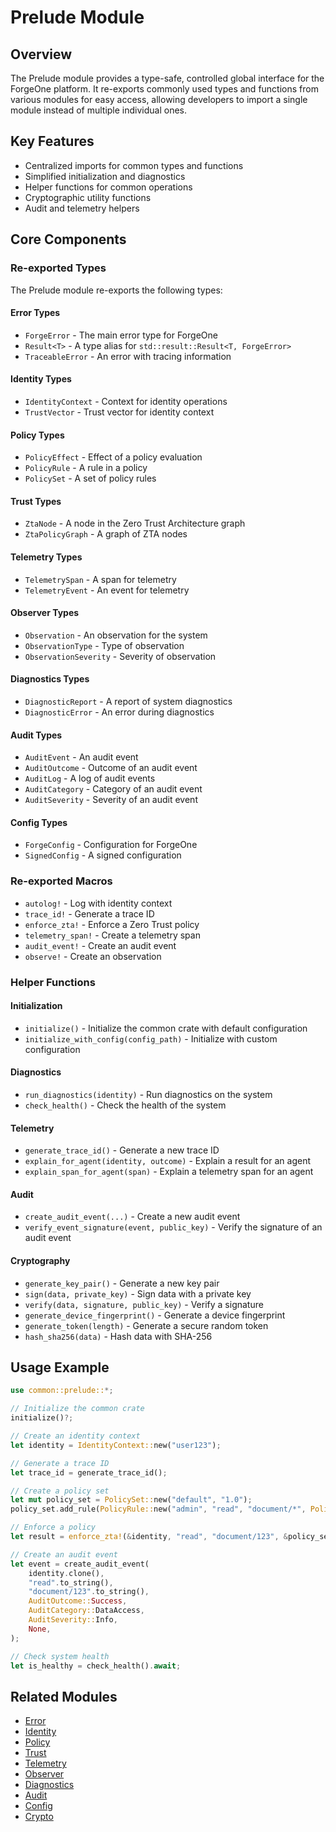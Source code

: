 # Prelude Module

## Overview
The Prelude module provides a type-safe, controlled global interface for the ForgeOne platform. It re-exports commonly used types and functions from various modules for easy access, allowing developers to import a single module instead of multiple individual ones.

## Key Features
- Centralized imports for common types and functions
- Simplified initialization and diagnostics
- Helper functions for common operations
- Cryptographic utility functions
- Audit and telemetry helpers

## Core Components

### Re-exported Types
The Prelude module re-exports the following types:

#### Error Types
- `ForgeError` - The main error type for ForgeOne
- `Result<T>` - A type alias for `std::result::Result<T, ForgeError>`
- `TraceableError` - An error with tracing information

#### Identity Types
- `IdentityContext` - Context for identity operations
- `TrustVector` - Trust vector for identity context

#### Policy Types
- `PolicyEffect` - Effect of a policy evaluation
- `PolicyRule` - A rule in a policy
- `PolicySet` - A set of policy rules

#### Trust Types
- `ZtaNode` - A node in the Zero Trust Architecture graph
- `ZtaPolicyGraph` - A graph of ZTA nodes

#### Telemetry Types
- `TelemetrySpan` - A span for telemetry
- `TelemetryEvent` - An event for telemetry

#### Observer Types
- `Observation` - An observation for the system
- `ObservationType` - Type of observation
- `ObservationSeverity` - Severity of observation

#### Diagnostics Types
- `DiagnosticReport` - A report of system diagnostics
- `DiagnosticError` - An error during diagnostics

#### Audit Types
- `AuditEvent` - An audit event
- `AuditOutcome` - Outcome of an audit event
- `AuditLog` - A log of audit events
- `AuditCategory` - Category of an audit event
- `AuditSeverity` - Severity of an audit event

#### Config Types
- `ForgeConfig` - Configuration for ForgeOne
- `SignedConfig` - A signed configuration

### Re-exported Macros
- `autolog!` - Log with identity context
- `trace_id!` - Generate a trace ID
- `enforce_zta!` - Enforce a Zero Trust policy
- `telemetry_span!` - Create a telemetry span
- `audit_event!` - Create an audit event
- `observe!` - Create an observation

### Helper Functions

#### Initialization
- `initialize()` - Initialize the common crate with default configuration
- `initialize_with_config(config_path)` - Initialize with custom configuration

#### Diagnostics
- `run_diagnostics(identity)` - Run diagnostics on the system
- `check_health()` - Check the health of the system

#### Telemetry
- `generate_trace_id()` - Generate a new trace ID
- `explain_for_agent(identity, outcome)` - Explain a result for an agent
- `explain_span_for_agent(span)` - Explain a telemetry span for an agent

#### Audit
- `create_audit_event(...)` - Create a new audit event
- `verify_event_signature(event, public_key)` - Verify the signature of an audit event

#### Cryptography
- `generate_key_pair()` - Generate a new key pair
- `sign(data, private_key)` - Sign data with a private key
- `verify(data, signature, public_key)` - Verify a signature
- `generate_device_fingerprint()` - Generate a device fingerprint
- `generate_token(length)` - Generate a secure random token
- `hash_sha256(data)` - Hash data with SHA-256

## Usage Example
```rust
use common::prelude::*;

// Initialize the common crate
initialize()?;

// Create an identity context
let identity = IdentityContext::new("user123");

// Generate a trace ID
let trace_id = generate_trace_id();

// Create a policy set
let mut policy_set = PolicySet::new("default", "1.0");
policy_set.add_rule(PolicyRule::new("admin", "read", "document/*", PolicyEffect::Allow));

// Enforce a policy
let result = enforce_zta!(&identity, "read", "document/123", &policy_set);

// Create an audit event
let event = create_audit_event(
    identity.clone(),
    "read".to_string(),
    "document/123".to_string(),
    AuditOutcome::Success,
    AuditCategory::DataAccess,
    AuditSeverity::Info,
    None,
);

// Check system health
let is_healthy = check_health().await;
```

## Related Modules
- [Error](./error.md)
- [Identity](./identity.md)
- [Policy](./policy.md)
- [Trust](./trust.md)
- [Telemetry](./telemetry.md)
- [Observer](./observer.md)
- [Diagnostics](./diagnostics.md)
- [Audit](./audit.md)
- [Config](./config.md)
- [Crypto](./crypto.md)
